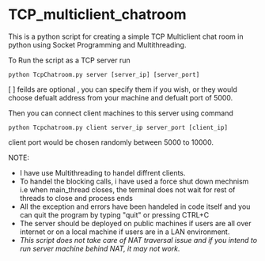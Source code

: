 # TCP_multiclient_chatroom
This is a python script for creating a simple TCP Multiclient chat room in python using Socket Programming and Multithreading.

To Run the script as a TCP server run

`python TcpChatroom.py server [server_ip] [server_port]` 

[ ] feilds are optional , you can specify them if you wish, or they would choose defualt address from your machine and defualt port of 5000.

Then you can connect client machines to this server using command

`python Tcpchatroom.py client server_ip server_port [client_ip]`

client port would be chosen randomly between 5000 to 10000.

NOTE:
* I have use Multithreading to handel diffrent clients.
* To handel the blocking calls, i have used a force shut down mechnism i.e when main_thread closes, the terminal does not wait for rest of threads to close and process ends
* All the exception and errors have been handeled in code itself and you can quit the program by typing "quit" or pressing CTRL+C
* The server should be deployed on public machines if users are all over internet or on a local machine if users are in a LAN environment.
* *This script does not take care of NAT traversal issue and if you intend to run server machine behind NAT, it may not work.*
